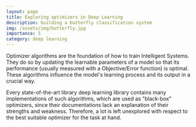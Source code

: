 ```yaml
---
layout: page
title: Exploring optimizers in Deep Learning
description: building a butterfly classification system
img: /assets/img/butterfly.jpg
importance: 5
category: deep learning
---
```


Optimizer algorithms are the foundation of how to train Intelligent Systems. They do so by updating the learnable parameters of a model so that its performance (usually measured with a Objective/Error function) is optimal. These algorithms influence the model's learning process and its output in a crucial way.

Every state-of-the-art library deep learning library contains many implementations of such algorithms, which are used as "black-box" optimizers, since their documentations lack an explanation of their strengths and weakness. Therefore, a lot is left unexplored with respect to the best suitable optimizer for the task at hand. 
